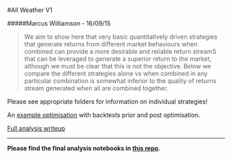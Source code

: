 #All Weather V1 

#####Marcus Williamson - 16/09/15

> We aim to show here that very basic quantitatively driven strategies that generate returns from different market behaviours when combined can provide a more desirable and reliable return streamS that can be leveraged to generate a superior return to the market, although we must be clear that this is not the objective.
> Below we compare the different strategies alone vs when combined in any particular combination is somewhat inferior to the quality of returns stream generated when all are combined together.

Please see appropriate folders for information on individual strategies!

An [example optimisation](https://mw572.github.io/All%20Weather%20V1/Parameter%20Optimisation%20-%20All%20Weather%20V1%20Pairs%20Trade%20-%202007%20-%202010%20-%20Final.html) with backtests prior and post optimisation.

[Full analysis writeup](https://mw572.github.io/All%20Weather%20V1/All%20Weather%20V1%20Full%20Analysis.html)

---

**Please find the final analysis notebooks in [this repo](https://github.com/ArtificialInvestor/portfolio-algos/tree/master/All%20Weather%20V1).**
